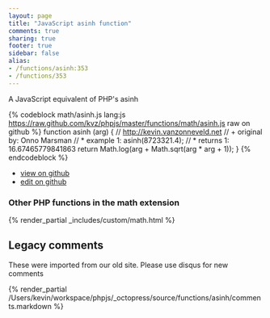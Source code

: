 ```yaml
---
layout: page
title: "JavaScript asinh function"
comments: true
sharing: true
footer: true
sidebar: false
alias:
- /functions/asinh:353
- /functions/353
---
```

<!-- Generated by Rakefile:build -->
A JavaScript equivalent of PHP's asinh

{% codeblock math/asinh.js lang:js https://raw.github.com/kvz/phpjs/master/functions/math/asinh.js raw on github %}
function asinh (arg) {
    // http://kevin.vanzonneveld.net
    // +   original by: Onno Marsman
    // *     example 1: asinh(8723321.4);
    // *     returns 1: 16.67465779841863
    return Math.log(arg + Math.sqrt(arg * arg + 1));
}
{% endcodeblock %}

 - [view on github](https://github.com/kvz/phpjs/blob/master/functions/math/asinh.js)
 - [edit on github](https://github.com/kvz/phpjs/edit/master/functions/math/asinh.js)

### Other PHP functions in the math extension
{% render_partial _includes/custom/math.html %}
## Legacy comments
These were imported from our old site. Please use disqus for new comments
<div style="overflow-y: scroll; height: 500px;">
{% render_partial /Users/kevin/workspace/phpjs/_octopress/source/functions/asinh/comments.markdown %}
</div>
